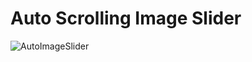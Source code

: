 # Auto Scrolling Image Slider
![AutoImageSlider](https://img-blog.csdnimg.cn/20200701004633255.gif#pic_center)